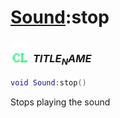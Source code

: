 # [Sound](../sound/README.md):stop

### <img src="../../.gitbook/assets/client.png" width="32" height="32" /> $TITLE_NAME$

```lua
void Sound:stop()
```

Stops playing the sound<br>
